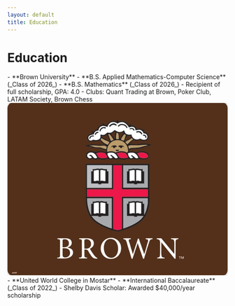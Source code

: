 ```yaml
---
layout: default
title: Education
---
```


# Education

<div class="education-entry">
  <div class="education-text animated-text">
    - **Brown University**
      - **B.S. Applied Mathematics-Computer Science** (_Class of 2026_)
      - **B.S. Mathematics** (_Class of 2026_)
      - Recipient of full scholarship, GPA: 4.0
      - Clubs: Quant Trading at Brown, Poker Club, LATAM Society, Brown Chess
  </div>
  <div class="education-logo">
    <img src="/assets/images/Brown_Logo.jpeg" alt="Brown University Logo">
  </div>
</div>

<div class="education-entry">
  <div class="education-text animated-text">
    - **United World College in Mostar**
      - **International Baccalaureate** (_Class of 2022_)
      - Shelby Davis Scholar: Awarded $40,000/year scholarship
  </div>
  <div class="education-logo">
    <img src="/
